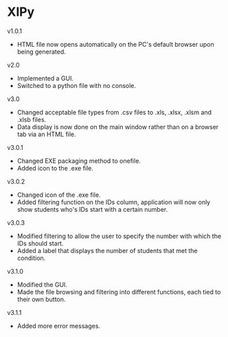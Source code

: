# XlPy

v1.0.1
- HTML file now opens automatically on the PC's default browser upon being generated.

v2.0
- Implemented a GUI.
- Switched to a python file with no console.

v3.0
- Changed acceptable file types from .csv files to .xls, .xlsx, .xlsm and .xlsb files.
- Data display is now done on the main window rather than on a browser tab via an HTML file.

v3.0.1
- Changed EXE packaging method to onefile.
- Added icon to the .exe file.

v3.0.2
- Changed icon of the .exe file.
- Added filtering function on the IDs column, application will now only show students who's IDs start with a certain number.

v3.0.3
- Modified filtering to allow the user to specify the number with which the IDs should start.
- Added a label that displays the number of students that met the condition.

v3.1.0
- Modified the GUI.
- Made the file browsing and filtering into different functions, each tied to their own button.

v3.1.1
- Added more error messages.
